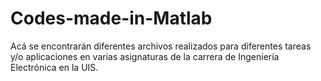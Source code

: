 # Codes-made-in-Matlab
Acá se encontrarán diferentes archivos realizados para diferentes tareas y/o aplicaciones en varias asignaturas de la carrera de Ingeniería Electrónica en la UIS.
